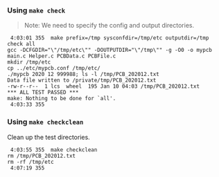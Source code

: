### Using `make check`

> Note: We need to specify the config and output directories.

```
 4:03:01 355  make prefix=/tmp sysconfdir=/tmp/etc outputdir=/tmp check all
gcc -DCFGDIR="\"/tmp/etc\"" -DOUTPUTDIR="\"/tmp\"" -g -O0 -o mypcb main.c Helper.c PCBData.c PCBFile.c
mkdir /tmp/etc
cp ../etc/mypcb.conf /tmp/etc/
./mypcb 2020 12 999988; ls -l /tmp/PCB_202012.txt
Data file written to /private/tmp/PCB_202012.txt
-rw-r--r--  1 lcs  wheel  195 Jan 10 04:03 /tmp/PCB_202012.txt
*** ALL TEST PASSED ***
make: Nothing to be done for `all'.
 4:03:33 355 
```

### Using `make checkclean`

Clean up the test directories.

```
 4:03:55 355  make checkclean
rm /tmp/PCB_202012.txt
rm -rf /tmp/etc
 4:07:19 355  
```
